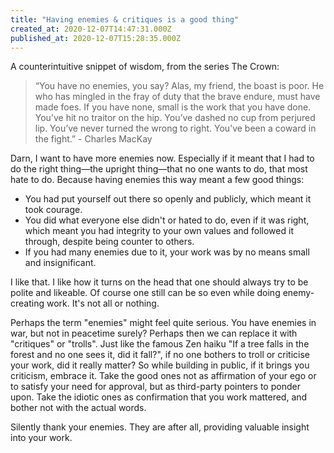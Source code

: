 ```yaml
---
title: "Having enemies & critiques is a good thing"
created_at: 2020-12-07T14:47:31.000Z
published_at: 2020-12-07T15:28:35.000Z
---
```

A counterintuitive snippet of wisdom, from the series The Crown:

> “You have no enemies, you say? Alas, my friend, the boast is poor. He who has mingled in the fray of duty that the brave endure, must have made foes. If you have none, small is the work that you have done. You’ve hit no traitor on the hip. You’ve dashed no cup from perjured lip. You’ve never turned the wrong to right. You’ve been a coward in the fight.” - Charles MacKay

Darn, I want to have more enemies now. Especially if it meant that I had to do the right thing—the upright thing—that no one wants to do, that most hate to do. Because having enemies this way meant a few good things:

*   You had put yourself out there so openly and publicly, which meant it took courage.
*   You did what everyone else didn't or hated to do, even if it was right, which meant you had integrity to your own values and followed it through, despite being counter to others.
*   If you had many enemies due to it, your work was by no means small and insignificant.

I like that. I like how it turns on the head that one should always try to be polite and likeable. Of course one still can be so even while doing enemy-creating work. It's not all or nothing. 

Perhaps the term "enemies" might feel quite serious. You have enemies in war, but not in peacetime surely? Perhaps then we can replace it with "critiques" or "trolls". Just like the famous Zen haiku "If a tree falls in the forest and no one sees it, did it fall?", if no one bothers to troll or criticise your work, did it really matter? So while building in public, if it brings you criticism, embrace it. Take the good ones not as affirmation of your ego or to satisfy your need for approval, but as third-party pointers to ponder upon. Take the idiotic ones as confirmation that you work mattered, and bother not with the actual words. 

Silently thank your enemies. They are after all, providing valuable insight into your work.
